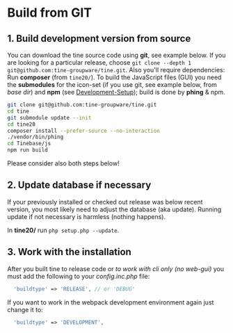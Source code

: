 # Build from GIT

## 1. Build development version from source

You can download the tine source code using **git**, see example below. If you are looking for a particular release,
choose `git clone --depth 1 git@github.com:tine-groupware/tine.git`.
Also you'll require dependencies: Run **composer** (from `tine20/`). To build the JavaScript files (GUI) you need
the **submodules** for the icon-set (if you use git, see example below, from _base dir_) and **npm**
(see [Development-Setup](../developers)); build is done by **phing** & npm.

```sh
git clone git@github.com:tine-groupware/tine.git
cd tine
git submodule update --init
cd tine20
composer install --prefer-source --no-interaction
./vendor/bin/phing
cd Tinebase/js
npm run build
```

Please consider also both steps below!

## 2. Update database if necessary

If your previously installed or checked out release was below recent version, you most likely need to adjust the
database (aka update). Running update if not necessary is harmless (nothing happens).

In **tine20/** run `php setup.php --update`.

## 3. Work with the installation

After you built tine to release code or *to work with cli only (no web-gui)* you
must add the following to your *config.inc.php* file:

```php
  'buildtype' => 'RELEASE', // or 'DEBUG'
```

If you want to work in the webpack development environment again just change it to:

```php
  'buildtype' => 'DEVELOPMENT',
```
